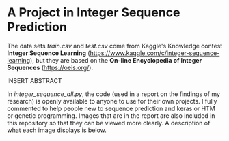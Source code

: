 # A Project in Integer Sequence Prediction

The data sets *train.csv* and *test.csv* come from Kaggle's Knowledge contest **Integer Sequence Learning** (https://www.kaggle.com/c/integer-sequence-learning), but they are based on the **On-line Encyclopedia of Integer Sequences** (https://oeis.org/).  

INSERT ABSTRACT

In *integer_sequence_all.py*, the code (used in a report on the findings of my research) is openly available to anyone to use for their own projects.  I fully commented to help people new to sequence prediction and keras or HTM or genetic programming.  Images that are in the report are also included in this repository so that they can be viewed more clearly.  A description of what each image displays is below.
